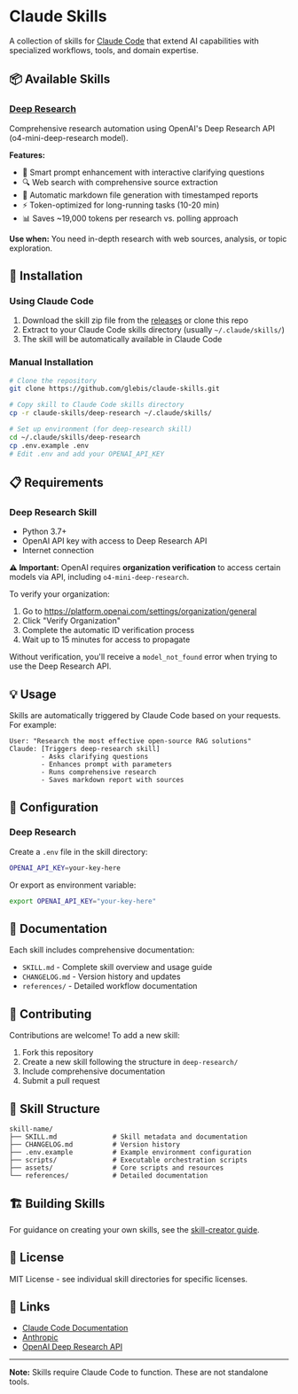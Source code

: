 # Claude Skills

A collection of skills for [Claude Code](https://claude.com/claude-code) that extend AI capabilities with specialized workflows, tools, and domain expertise.

## 📦 Available Skills

### [Deep Research](./deep-research/)
Comprehensive research automation using OpenAI's Deep Research API (o4-mini-deep-research model).

**Features:**
- 🤖 Smart prompt enhancement with interactive clarifying questions
- 🔍 Web search with comprehensive source extraction
- 💾 Automatic markdown file generation with timestamped reports
- ⚡ Token-optimized for long-running tasks (10-20 min)
- 📊 Saves ~19,000 tokens per research vs. polling approach

**Use when:** You need in-depth research with web sources, analysis, or topic exploration.

## 🚀 Installation

### Using Claude Code

1. Download the skill zip file from the [releases](../../releases) or clone this repo
2. Extract to your Claude Code skills directory (usually `~/.claude/skills/`)
3. The skill will be automatically available in Claude Code

### Manual Installation

```bash
# Clone the repository
git clone https://github.com/glebis/claude-skills.git

# Copy skill to Claude Code skills directory
cp -r claude-skills/deep-research ~/.claude/skills/

# Set up environment (for deep-research skill)
cd ~/.claude/skills/deep-research
cp .env.example .env
# Edit .env and add your OPENAI_API_KEY
```

## 📋 Requirements

### Deep Research Skill
- Python 3.7+
- OpenAI API key with access to Deep Research API
- Internet connection

**⚠️ Important:** OpenAI requires **organization verification** to access certain models via API, including `o4-mini-deep-research`.

To verify your organization:
1. Go to https://platform.openai.com/settings/organization/general
2. Click "Verify Organization"
3. Complete the automatic ID verification process
4. Wait up to 15 minutes for access to propagate

Without verification, you'll receive a `model_not_found` error when trying to use the Deep Research API.

## 💡 Usage

Skills are automatically triggered by Claude Code based on your requests. For example:

```
User: "Research the most effective open-source RAG solutions"
Claude: [Triggers deep-research skill]
        - Asks clarifying questions
        - Enhances prompt with parameters
        - Runs comprehensive research
        - Saves markdown report with sources
```

## 🔧 Configuration

### Deep Research

Create a `.env` file in the skill directory:

```bash
OPENAI_API_KEY=your-key-here
```

Or export as environment variable:

```bash
export OPENAI_API_KEY="your-key-here"
```

## 📖 Documentation

Each skill includes comprehensive documentation:
- `SKILL.md` - Complete skill overview and usage guide
- `CHANGELOG.md` - Version history and updates
- `references/` - Detailed workflow documentation

## 🤝 Contributing

Contributions are welcome! To add a new skill:

1. Fork this repository
2. Create a new skill following the structure in `deep-research/`
3. Include comprehensive documentation
4. Submit a pull request

## 📝 Skill Structure

```
skill-name/
├── SKILL.md              # Skill metadata and documentation
├── CHANGELOG.md          # Version history
├── .env.example          # Example environment configuration
├── scripts/              # Executable orchestration scripts
├── assets/               # Core scripts and resources
└── references/           # Detailed documentation
```

## 🏗️ Building Skills

For guidance on creating your own skills, see the [skill-creator guide](https://docs.claude.com/docs/claude-code/skills).

## 📜 License

MIT License - see individual skill directories for specific licenses.

## 🔗 Links

- [Claude Code Documentation](https://docs.claude.com/docs/claude-code)
- [Anthropic](https://www.anthropic.com)
- [OpenAI Deep Research API](https://platform.openai.com/docs/guides/deep-research)

---

**Note:** Skills require Claude Code to function. These are not standalone tools.
